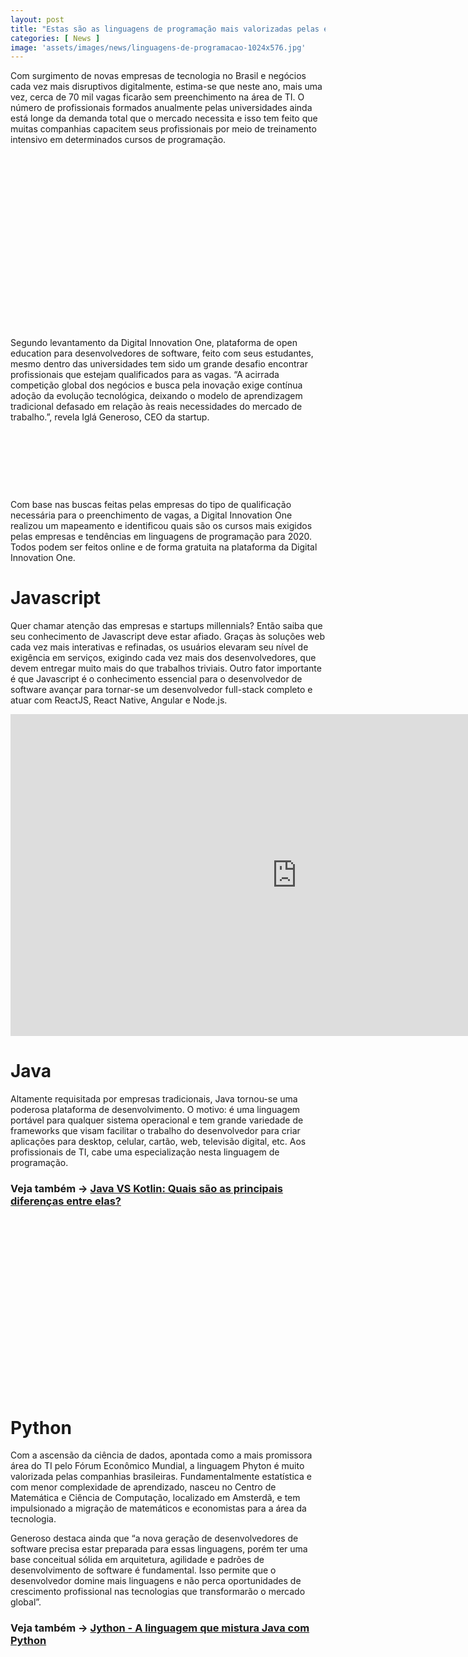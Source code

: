 ```yaml
---
layout: post
title: "Estas são as linguagens de programação mais valorizadas pelas empresas atualmente"
categories: [ News ]
image: 'assets/images/news/linguagens-de-programacao-1024x576.jpg'
---
```


Com surgimento de novas empresas de tecnologia no Brasil e negócios cada vez mais disruptivos digitalmente, estima-se que neste ano, mais uma vez, cerca de 70 mil vagas ficarão sem preenchimento na área de TI. O número de profissionais formados anualmente pelas universidades ainda está longe da demanda total que o mercado necessita e isso tem feito que muitas companhias capacitem seus profissionais por meio de treinamento intensivo em determinados cursos de programação.

<!-- QUADRADO -->
<script async src="//pagead2.googlesyndication.com/pagead/js/adsbygoogle.js"></script>
<ins class="adsbygoogle"
style="display:inline-block;width:336px;height:280px"
data-ad-client="ca-pub-2838251107855362"
data-ad-slot="5351066970"></ins>
<script>
(adsbygoogle = window.adsbygoogle || []).push({});
</script>

Segundo levantamento da Digital Innovation One, plataforma de open education para desenvolvedores de software, feito com seus estudantes, mesmo dentro das universidades tem sido um grande desafio encontrar profissionais que estejam qualificados para as vagas. “A acirrada competição global dos negócios e busca pela inovação exige contínua adoção da evolução tecnológica, deixando o modelo de aprendizagem tradicional defasado em relação às reais necessidades do mercado de trabalho.”, revela Iglá Generoso, CEO da startup.

<!-- MINI ANÚNCIO -->
<script async src="//pagead2.googlesyndication.com/pagead/js/adsbygoogle.js"></script>
<!-- Games Root -->
<ins class="adsbygoogle"
style="display:inline-block;width:730px;height:95px"
data-ad-client="ca-pub-2838251107855362"
data-ad-slot="5351066970"></ins>
<script>
(adsbygoogle = window.adsbygoogle || []).push({});
</script>

Com base nas buscas feitas pelas empresas do tipo de qualificação necessária para o preenchimento de vagas, a Digital Innovation One realizou um mapeamento e identificou quais são os cursos mais exigidos pelas empresas e tendências em linguagens de programação para 2020. Todos podem ser feitos online e de forma gratuita na plataforma da Digital Innovation One.

<!-- RETANGULO LARGO 2 -->
<script async src="//pagead2.googlesyndication.com/pagead/js/adsbygoogle.js"></script>
<ins class="adsbygoogle"
style="display:block; text-align:center;"
data-ad-layout="in-article"
data-ad-format="fluid"
data-ad-client="ca-pub-2838251107855362"
data-ad-slot="8549252987"></ins>
<script>
(adsbygoogle = window.adsbygoogle || []).push({});
</script>

# Javascript

​Quer chamar atenção das empresas e startups millennials? Então saiba que seu conhecimento de Javascript deve estar afiado. Graças às soluções web cada vez mais interativas e refinadas, os usuários elevaram seu nível de exigência em serviços, exigindo cada vez mais dos desenvolvedores, que devem entregar muito mais do que trabalhos triviais. Outro fator importante é que Javascript é o conhecimento essencial para o desenvolvedor de software avançar para tornar-se um desenvolvedor full-stack completo e atuar com ReactJS, React Native, Angular e Node.js.

<iframe width="916" height="515" src="https://www.youtube.com/embed/HI6YZJxoaIQ" frameborder="0" allow="accelerometer; autoplay; encrypted-media; gyroscope; picture-in-picture" allowfullscreen></iframe>

<!-- RETANGULO LARGO -->
<script async src="https://pagead2.googlesyndication.com/pagead/js/adsbygoogle.js"></script>
<!-- Informat -->
<ins class="adsbygoogle"
style="display:block"
data-ad-client="ca-pub-2838251107855362"
data-ad-slot="2327980059"
data-ad-format="auto"
data-full-width-responsive="true"></ins>
<script>
(adsbygoogle = window.adsbygoogle || []).push({});
</script>

# Java

​Altamente requisitada por empresas tradicionais, Java tornou-se uma poderosa plataforma de desenvolvimento. O motivo: é uma linguagem portável para qualquer sistema operacional e tem grande variedade de frameworks que visam facilitar o trabalho do desenvolvedor para
criar aplicações para desktop, celular, cartão, web, televisão digital, etc. Aos profissionais de TI, cabe uma especialização nesta linguagem de programação.

### Veja também → [Java VS Kotlin: Quais são as principais diferenças entre elas?](https://terminalroot.com.br/2019/10/java-vs-kotlin-quais-sao-as-principais-diferencas-entre-elas.html)

<!-- QUADRADO -->
<script async src="//pagead2.googlesyndication.com/pagead/js/adsbygoogle.js"></script>
<ins class="adsbygoogle"
style="display:inline-block;width:336px;height:280px"
data-ad-client="ca-pub-2838251107855362"
data-ad-slot="5351066970"></ins>
<script>
(adsbygoogle = window.adsbygoogle || []).push({});
</script>

# Python

​Com a ascensão da ciência de dados, apontada como a mais promissora área do TI pelo Fórum Econômico Mundial, a linguagem Phyton é muito valorizada pelas companhias brasileiras. Fundamentalmente estatística e com menor complexidade de aprendizado, nasceu no Centro
de Matemática e Ciência de Computação, localizado em Amsterdã, e tem impulsionado a migração de matemáticos e economistas para a área da tecnologia.

Generoso destaca ainda que “a nova geração de desenvolvedores de software precisa estar preparada para essas linguagens, porém ter uma base conceitual sólida em arquitetura, agilidade e padrões de desenvolvimento de software é fundamental. Isso permite que o desenvolvedor domine mais linguagens e não perca oportunidades de crescimento profissional nas tecnologias que transformarão o mercado global”.

### Veja também → [Jython - A linguagem que mistura Java com Python](https://terminalroot.com.br/2019/10/jython-a-linguagem-que-mistura-java-com-python.html)

